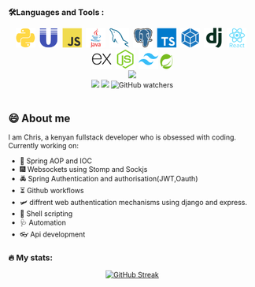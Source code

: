 ### 🛠️Languages and Tools :

<div align="center">
<!-- languages -->
  <img src="https://github.com/devicons/devicon/blob/master/icons/python/python-plain.svg"  title="python" alt="python" width="40" height="40"/>&nbsp;
  <img src="https://github.com/devicons/devicon/blob/master/icons/unix/unix-original.svg" title="unix" alt="unix" width="40" height="40"/>&nbsp;
  <img src="https://github.com/devicons/devicon/blob/master/icons/javascript/javascript-original.svg" title="js" alt="js" width="40" height="40"/>&nbsp;
  <img src="https://github.com/devicons/devicon/blob/master/icons/java/java-original-wordmark.svg" title="Java" alt="Java" width="40" height="40"/>&nbsp;
  <img src="https://github.com/devicons/devicon/blob/master/icons/mysql/mysql-plain.svg" title="mysql" alt="mysql" width="40" height="40"/>&nbsp;
   <img src="https://github.com/devicons/devicon/blob/master/icons/postgresql/postgresql-original.svg" width="40" height="40"/>&nbsp;
  <img src="https://github.com/devicons/devicon/blob/master/icons/typescript/typescript-plain.svg" title="typescript" alt="typescript" width="40" height="40"/>&nbsp;
  <img src="https://github.com/devicons/devicon/blob/master/icons/webpack/webpack-plain.svg" title="webpack" alt="webpack" width="40" height="40"/>&nbsp;
  <img src="https://github.com/devicons/devicon/blob/master/icons/django/django-plain.svg" title="django" alt="django" width="40" height="40"/>&nbsp;
  <img src="https://github.com/devicons/devicon/blob/master/icons/react/react-original-wordmark.svg" title="React" alt="React" width="40" height="40"/>&nbsp;
   <img src="https://github.com/devicons/devicon/blob/master/icons/express/express-original.svg" title="express" alt="express" width="40" height="40"/>&nbsp;
  <img src="https://github.com/devicons/devicon/blob/master/icons/nodejs/nodejs-original.svg" title="node" alt="node" width="40" height="40"/>&nbsp;
  <img src="https://github.com/devicons/devicon/blob/master/icons/tailwindcss/tailwindcss-plain.svg" title="tcss" alt="tcss" width="40" height="40"/>
  <img src="https://github.com/devicons/devicon/blob/master/icons/spring/spring-original.svg" title="spring" alt="spring" width="25" height="30"/>

</div>

<div align="center">
    <div id="header" align="center">
        <img src="https://media.giphy.com/media/ZeFG00TVXs54Pw4c8e/giphy.gif">
    </div>
    <div id="badges">
        <img src="https://img.shields.io/github/followers/kris-slinger?logoColor=blue&style=for-the-badge">
        <img src="https://img.shields.io/github/stars/kris-slinger?color=red&style=for-the-badge">
    <img alt="GitHub watchers" src="https://img.shields.io/github/watchers/kris-slinger/kris-slinger?style=for-the-badge">
    </div>
    <div>
        <img src="https://komarev.com/ghpvc/?username=kris-slinger&style=flat-square&color=blue" alt=""/>
    </div>
</div>

## 😄 About me
I am Chris, a kenyan  fullstack developer who is obsessed with coding. Currently working on:

-  🔬 Spring AOP and IOC
-  🎆 Websockets using Stomp and Sockjs
-  🚔 Spring Authentication and authorisation(JWT,Oauth)
-  ⏳ Github workflows
-  🛩️ diffrent web authentication mechanisms using django and express.
-  🧪 Shell scripting
-  🩺 Automation
-  👓 Api development

### 🔥 My stats:

<div align="center">

[![GitHub Streak](https://github-readme-streak-stats.herokuapp.com?user=kris-slinger&theme=dark)](https://git.io/streak-stats)
</div>
